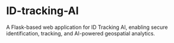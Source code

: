 # ID-tracking-AI
A Flask-based web application for ID Tracking AI, enabling secure identification, tracking, and AI-powered geospatial analytics.
